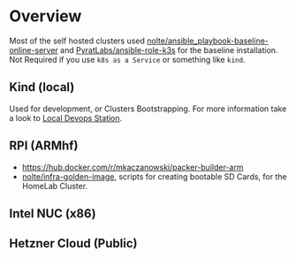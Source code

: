 # Overview

Most of the self hosted clusters used [nolte/ansible_playbook-baseline-online-server](https://github.com/nolte/ansible_playbook-baseline-online-server) and
[PyratLabs/ansible-role-k3s](https://github.com/PyratLabs/ansible-role-k3s) for the baseline installation. Not Required if you use `k8s as a Service` or something like `kind`.

## Kind (local)

Used for development, or Clusters Bootstrapping. For more information take a look to [Local Devops Station](./local-kind-devops-station/index.md).

## RPI (ARMhf)

* https://hub.docker.com/r/mkaczanowski/packer-builder-arm
* [nolte/infra-golden-image](https://github.com/nolte/infra-golden-image), scripts for creating bootable SD Cards, for the HomeLab Cluster.

## Intel NUC (x86)

## Hetzner Cloud (Public)
